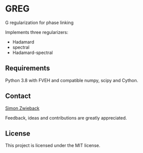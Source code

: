 # GREG

G regularization for phase linking

Implements three regularizers:
* Hadamard
* spectral
* Hadamard-spectral


## Requirements

Python 3.8 with FVEH and compatible numpy, scipy and Cython.

## Contact

[Simon Zwieback](szwieback.github.io)

Feedback, ideas and contributions are greatly appreciated.

## License

This project is licensed under the MIT license.

